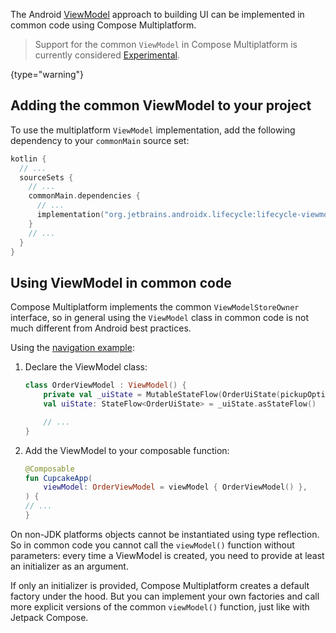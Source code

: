 [//]: # (title: Common ViewModel)

The Android [ViewModel](https://developer.android.com/topic/libraries/architecture/viewmodel)
approach to building UI can be implemented in common code using Compose Multiplatform.

> Support for the common `ViewModel` in Compose Multiplatform is currently considered [Experimental](supported-platforms.md#core-kotlin-multiplatform-technology-stability-levels).
>
{type="warning"}

## Adding the common ViewModel to your project

To use the multiplatform `ViewModel` implementation, add the following dependency to your `commonMain` source set:

```kotlin
kotlin {
  // ...
  sourceSets {
    // ...
    commonMain.dependencies {
      // ...
      implementation("org.jetbrains.androidx.lifecycle:lifecycle-viewmodel-compose:%composeViewmodelVersion%")
    }
    // ...
  }
}
```

## Using ViewModel in common code

Compose Multiplatform implements the common `ViewModelStoreOwner` interface, so in general using the `ViewModel` class
in common code is not much different from Android best practices.

Using the [navigation example](https://github.com/JetBrains/compose-multiplatform/tree/0e38f58b42d23ff6d0ad30b119d34fa1cd6ccedb/examples/nav_cupcake):

1. Declare the ViewModel class:

    ```kotlin
    class OrderViewModel : ViewModel() {
        private val _uiState = MutableStateFlow(OrderUiState(pickupOptions = pickupOptions()))
        val uiState: StateFlow<OrderUiState> = _uiState.asStateFlow()
   
        // ...
    }
    ```

2. Add the ViewModel to your composable function:

    ```kotlin
    @Composable
    fun CupcakeApp(
        viewModel: OrderViewModel = viewModel { OrderViewModel() },
    ) {
    // ...
    }
    ```
   
On non-JDK platforms objects cannot be instantiated using type reflection.
So in common code you cannot call the `viewModel()` function without parameters: every time a ViewModel is created,
you need to provide at least an initializer as an argument.

If only an initializer is provided, Compose Multiplatform creates a default factory under the hood.
But you can implement your own factories and call more explicit versions of the common `viewModel()` function,
just like with Jetpack Compose.

